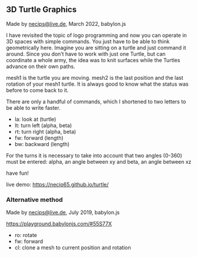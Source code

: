 ## 3D Turtle Graphics
Made by necips@live.de, March 2022, babylon.js

I have revisited the topic of logo programming and now you can operate in 3D spaces with simple commands. 
You just have to be able to think geometrically here. Imagine you are sitting on a turtle and just command it around.
Since you don’t have to work with just one Turtle, but can coordinate a whole army, the idea was to knit surfaces while the Turtles advance on their own paths.

mesh1 is the turtle you are moving. mesh2 is the last position and the last rotation of your mesh1 turtle. It is always good to know what the status was before to come back to it.

There are only a handful of commands, which I shortened to two letters to be able to write faster.

- la: look at (turtle)
- lt: turn left (alpha, beta)
- rt: turn right (alpha, beta)
- fw: forward (length)
- bw: backward (length)

For the turns it is necessary to take into account that two angles (0-360) must be entered: alpha, an angle between xy and beta, an angle between xz

have fun!


live demo: https://necip65.github.io/turtle/


### Alternative method
Made by necips@live.de, July 2019, babylon.js

https://playground.babylonjs.com/#55S77X

- ro: rotate
- fw: forward
- cl: clone a mesh to current position and rotation
